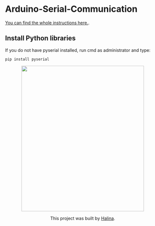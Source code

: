 # Arduino-Serial-Communication
[You can find the whole instructions here.](https://www.youtube.com/channel/UCG0h6r6T1joRASO29JV9qMQ).
## Install Python libraries
If you do not have pyserial installed, run cmd as administrator and type:
```
pip install pyserial
```
<div style="text-align:center"><img src="https://user-images.githubusercontent.com/65724763/118090678-20ccf200-b3ca-11eb-8a9d-3e5ede9c0b41.png" width="397.5" height="472.5" />

This project was built by [Halina](https://www.youtube.com/channel/UCG0h6r6T1joRASO29JV9qMQ).
